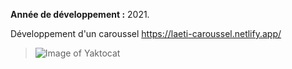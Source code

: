 **Année de développement :** 2021.</br>

Développement d'un caroussel https://laeti-caroussel.netlify.app/
> ![Image of Yaktocat](https://user-images.githubusercontent.com/77897283/126204035-c7a3322a-1726-4253-92c8-076b0cdde1a3.png)

